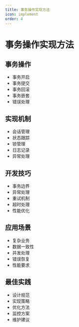 ```yaml
---
title: 事务操作实现方法
icon: implement
order: 4
---
```


# 事务操作实现方法

## 事务操作
- 事务开启
- 事务提交
- 事务回滚
- 事务嵌套
- 错误处理

## 实现机制
- 会话管理
- 状态跟踪
- 锁管理
- 日志记录
- 异常处理

## 开发技巧
- 事务边界
- 异常处理
- 重试机制
- 超时处理
- 性能优化

## 应用场景
- 复杂业务
- 数据一致性
- 并发处理
- 错误恢复
- 性能要求

## 最佳实践
- 设计规范
- 实现策略
- 优化方法
- 监控方案
- 维护建议
